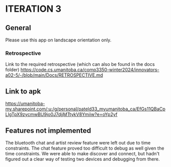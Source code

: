 # ITERATION 3
## General
Please use this app on landscape orientation only.

### Retrospective
Link to the required retrospective (which can also be found in the docs folder)
https://code.cs.umanitoba.ca/comp3350-winter2024/innovators-a02-5/-/blob/main/Docs/RETROSPECTIVE.md

## Link to apk
https://umanitoba-my.sharepoint.com/:u:/g/personal/pateld33_myumanitoba_ca/EfGs11QBaCpLlgTpX9zycmwBU9jo0J7djjMTtykV8Ymiiw?e=oYp2yf

## Features not implemented
The bluetooth chat and artist review feature were left out due to time constraints. The chat feature proved too difficult to debug as well given the time constraints. We were able to make discover and connect, but hadn't figured out a clear way of testing two devices and debugging from there.